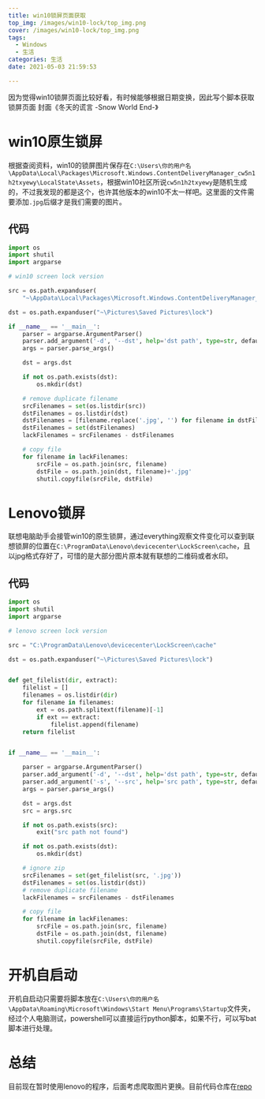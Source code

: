 ```yaml
---
title: win10锁屏页面获取
top_img: /images/win10-lock/top_img.png
cover: /images/win10-lock/top_img.png
tags:
  - Windows
  - 生活
categories: 生活
date: 2021-05-03 21:59:53

---
```



因为觉得win10锁屏页面比较好看，有时候能够根据日期变换，因此写个脚本获取锁屏页面
封面《冬天的谎言 -Snow World End-》
<!--more-->

# win10原生锁屏
根据查阅资料，win10的锁屏图片保存在`C:\Users\你的用户名\AppData\Local\Packages\Microsoft.Windows.ContentDeliveryManager_cw5n1h2txyewy\LocalState\Assets`，根据win10社区所说`cw5n1h2txyewy`是随机生成的，不过我发现的都是这个，也许其他版本的win10不太一样吧。这里面的文件需要添加`.jpg`后缀才是我们需要的图片。

## 代码
```python
import os
import shutil
import argparse

# win10 screen lock version

src = os.path.expanduser(
    "~\AppData\Local\Packages\Microsoft.Windows.ContentDeliveryManager_cw5n1h2txyewy\LocalState\Assets")

dst = os.path.expanduser("~\Pictures\Saved Pictures\lock")

if __name__ == '__main__':
    parser = argparse.ArgumentParser()
    parser.add_argument('-d', '--dst', help='dst path', type=str, default=dst)
    args = parser.parse_args()

    dst = args.dst

    if not os.path.exists(dst):
        os.mkdir(dst)

    # remove duplicate filename
    srcFilenames = set(os.listdir(src))
    dstFilenames = os.listdir(dst)
    dstFilenames = [filename.replace('.jpg', '') for filename in dstFilenames]
    dstFilenames = set(dstFilenames)
    lackFilenames = srcFilenames - dstFilenames

    # copy file
    for filename in lackFilenames:
        srcFile = os.path.join(src, filename)
        dstFile = os.path.join(dst, filename)+'.jpg'
        shutil.copyfile(srcFile, dstFile)
```


# Lenovo锁屏
联想电脑助手会接管win10的原生锁屏，通过everything观察文件变化可以查到联想锁屏的位置在`C:\ProgramData\Lenovo\devicecenter\LockScreen\cache`，且以jpg格式存好了，可惜的是大部分图片原本就有联想的二维码或者水印。
## 代码
```python
import os
import shutil
import argparse

# lenovo screen lock version

src = "C:\ProgramData\Lenovo\devicecenter\LockScreen\cache"

dst = os.path.expanduser("~\Pictures\Saved Pictures\lock")


def get_filelist(dir, extract):
    filelist = []
    filenames = os.listdir(dir)
    for filename in filenames:
        ext = os.path.splitext(filename)[-1]
        if ext == extract:
            filelist.append(filename)
    return filelist


if __name__ == '__main__':

    parser = argparse.ArgumentParser()
    parser.add_argument('-d', '--dst', help='dst path', type=str, default=dst)
    parser.add_argument('-s', '--src', help='src path', type=str, default=src)
    args = parser.parse_args()

    dst = args.dst
    src = args.src

    if not os.path.exists(src):
        exit("src path not found")

    if not os.path.exists(dst):
        os.mkdir(dst)

    # ignore zip
    srcFilenames = set(get_filelist(src, '.jpg'))
    dstFilenames = set(os.listdir(dst))
    # remove duplicate filename
    lackFilenames = srcFilenames - dstFilenames

    # copy file
    for filename in lackFilenames:
        srcFile = os.path.join(src, filename)
        dstFile = os.path.join(dst, filename)
        shutil.copyfile(srcFile, dstFile)
```
# 开机自启动
开机自启动只需要将脚本放在`C:\Users\你的用户名\AppData\Roaming\Microsoft\Windows\Start Menu\Programs\Startup`文件夹，经过个人电脑测试，powershell可以直接运行python脚本，如果不行，可以写bat脚本进行处理。

# 总结
目前现在暂时使用lenovo的程序，后面考虑爬取图片更换。目前代码仓库在[repo](https://github.com/qxdn/win10-lock-fetch)
